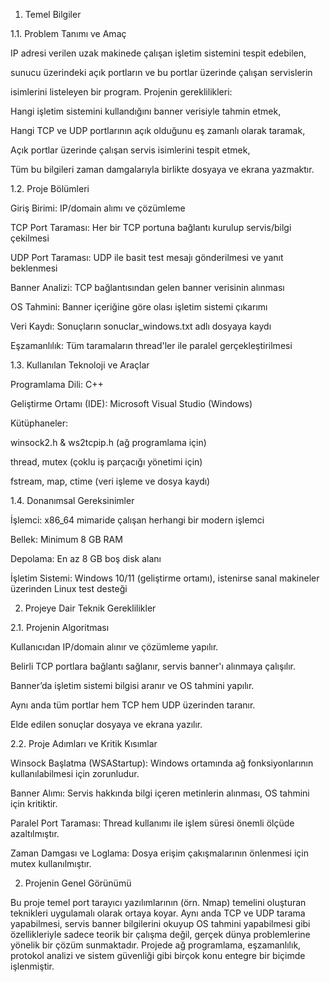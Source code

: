 1. Temel Bilgiler 

1.1. Problem Tanımı ve Amaç 

IP adresi verilen uzak makinede çalışan işletim sistemini tespit edebilen,  

sunucu üzerindeki açık portların ve bu portlar üzerinde çalışan servislerin  

isimlerini listeleyen bir program. Projenin gereklilikleri: 

Hangi işletim sistemini kullandığını banner verisiyle tahmin etmek, 

Hangi TCP ve UDP portlarının açık olduğunu eş zamanlı olarak taramak, 

Açık portlar üzerinde çalışan servis isimlerini tespit etmek, 

Tüm bu bilgileri zaman damgalarıyla birlikte dosyaya ve ekrana yazmaktır. 

1.2. Proje Bölümleri 

Giriş Birimi: IP/domain alımı ve çözümleme 

TCP Port Taraması: Her bir TCP portuna bağlantı kurulup servis/bilgi çekilmesi 

UDP Port Taraması: UDP ile basit test mesajı gönderilmesi ve yanıt beklenmesi 

Banner Analizi: TCP bağlantısından gelen banner verisinin alınması 

OS Tahmini: Banner içeriğine göre olası işletim sistemi çıkarımı 

Veri Kaydı: Sonuçların sonuclar_windows.txt adlı dosyaya kaydı 

Eşzamanlılık: Tüm taramaların thread'ler ile paralel gerçekleştirilmesi 

1.3. Kullanılan Teknoloji ve Araçlar 

Programlama Dili: C++ 

Geliştirme Ortamı (IDE): Microsoft Visual Studio (Windows) 

Kütüphaneler: 

winsock2.h & ws2tcpip.h (ağ programlama için) 

thread, mutex (çoklu iş parçacığı yönetimi için) 

fstream, map, ctime (veri işleme ve dosya kaydı) 

1.4. Donanımsal Gereksinimler 

İşlemci: x86_64 mimaride çalışan herhangi bir modern işlemci 

Bellek: Minimum 8 GB RAM 

Depolama: En az 8 GB boş disk alanı 

İşletim Sistemi: Windows 10/11 (geliştirme ortamı), istenirse sanal makineler üzerinden Linux test desteği 

 

2. Projeye Dair Teknik Gereklilikler 

2.1. Projenin Algoritması 

Kullanıcıdan IP/domain alınır ve çözümleme yapılır. 

Belirli TCP portlara bağlantı sağlanır, servis banner'ı alınmaya çalışılır. 

Banner’da işletim sistemi bilgisi aranır ve OS tahmini yapılır. 

Aynı anda tüm portlar hem TCP hem UDP üzerinden taranır. 

Elde edilen sonuçlar dosyaya ve ekrana yazılır. 

2.2. Proje Adımları ve Kritik Kısımlar 

Winsock Başlatma (WSAStartup): Windows ortamında ağ fonksiyonlarının kullanılabilmesi için zorunludur. 

Banner Alımı: Servis hakkında bilgi içeren metinlerin alınması, OS tahmini için kritiktir. 

Paralel Port Taraması: Thread kullanımı ile işlem süresi önemli ölçüde azaltılmıştır. 

Zaman Damgası ve Loglama: Dosya erişim çakışmalarının önlenmesi için mutex kullanılmıştır. 


 

2. Projenin Genel Görünümü  

Bu proje temel port tarayıcı yazılımlarının (örn. Nmap) temelini oluşturan teknikleri uygulamalı olarak ortaya koyar. Aynı anda TCP ve UDP tarama yapabilmesi, servis banner bilgilerini okuyup OS tahmini yapabilmesi gibi özellikleriyle sadece teorik bir çalışma değil, gerçek dünya problemlerine yönelik bir çözüm sunmaktadır. Projede ağ programlama, eşzamanlılık, protokol analizi ve sistem güvenliği gibi birçok konu entegre bir biçimde işlenmiştir. 
